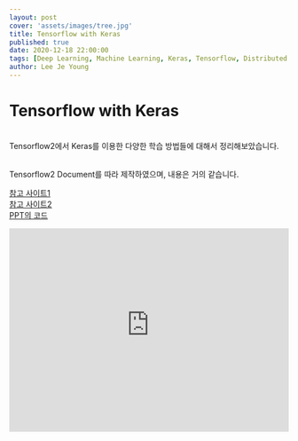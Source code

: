 ```yaml
---
layout: post
cover: 'assets/images/tree.jpg'
title: Tensorflow with Keras
published: true
date: 2020-12-18 22:00:00
tags: [Deep Learning, Machine Learning, Keras, Tensorflow, Distributed Training, Sub-Classing, PersonalStudy]
author: Lee Je Young
---
```


<h1>Tensorflow with Keras<br /></h1>

<br /> Tensorflow2에서 Keras를 이용한 다양한 학습 방법들에 대해서 정리해보았습니다.

<br /> Tensorflow2 Document를 따라 제작하였으며,  내용은 거의 같습니다.

[참고 사이트1](https://www.tensorflow.org/guide/keras/customizing_what_happens_in_fit)<br />
[참고 사이트2](https://www.tensorflow.org/guide/distributed_training?hl=ko)<br />
[PPT의 코드](https://github.com/Ign0reLee/Study_repository/tree/master/Keras)


<style>
.responsive-wrap iframe{ max-width: 100%;}
</style>
<div class="responsive-wrap">

<iframe src=https://catholicackr-my.sharepoint.com/:p:/g/personal/dlwpdud_catholic_ac_kr/ETbk37N6YRtKuTZeu5S53WEBiZL6zAazIIqxCTWiyqDJxw?e=8O1qsW width="610px" height="367px" frameborder="0">포함된 <a target="_blank" href="https://office.com">Microsoft Office</a> 프레젠테이션, 제공: <a target="_blank" href="https://office.com/webapps">Office</a></iframe>

</div>


